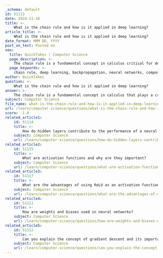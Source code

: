 ```yaml
---
_schema: default
id: 51113
date: 2024-11-26
title: >-
    What is the chain rule and how is it applied in deep learning?
article_title: >-
    What is the chain rule and how is it applied in deep learning?
date_format: MMM DD, YYYY
post_on_text: Posted on
seo:
  title: QuickTakes | Computer Science
  page_description: >-
    The chain rule is a fundamental concept in calculus critical for deep learning as it enables gradient computation in neural networks during backpropagation, allowing efficient learning and model generalization.
  page_keywords: >-
    chain rule, deep learning, backpropagation, neural networks, composite functions, gradient calculation, efficient learning, model generalization
author: QuickTakes
question: >-
    What is the chain rule and how is it applied in deep learning?
answer: >-
    The chain rule is a fundamental concept in calculus that plays a critical role in deep learning, particularly in the training of neural networks through the backpropagation algorithm. It allows for the computation of the derivative of composite functions, which is essential when dealing with the multiple layers of a neural network.\n\nIn the context of deep learning, a neural network can be viewed as a composition of several functions, where each layer transforms the input data through a series of weights and biases. When a data sample passes through these layers, it forms a composite function. The chain rule enables us to compute the derivative of the loss function with respect to each layer's parameters (weights and biases) by breaking down the complex function into simpler parts.\n\nThe application of the chain rule in deep learning can be summarized as follows:\n\n1. **Backpropagation**: The chain rule is the backbone of the backpropagation algorithm, which is used to update the weights of the network. By applying the chain rule iteratively, the algorithm computes the gradient of the loss function with respect to each weight in the network. This is done layer by layer, starting from the output layer and moving backward to the input layer.\n\n2. **Gradient Calculation**: For a given composite function \( h(x) = g(f(x)) \), the chain rule states that the derivative can be computed as:\n   $$\n   \frac{dh}{dx} = \frac{dg}{df} \cdot \frac{df}{dx}\n   $$\n   In the context of neural networks, this means that the gradient of the loss function with respect to the weights can be calculated by multiplying the gradients of the loss with respect to the outputs of each layer and the gradients of the outputs with respect to the inputs of the layers.\n\n3. **Efficient Learning**: The chain rule allows neural networks to learn complex patterns from data efficiently. By computing gradients for each weight, the network can adjust its parameters to minimize the loss function, thereby improving its performance on the given task.\n\n4. **Generalization**: The chain rule can also be generalized to handle functions with multiple inputs and outputs, which is often the case in deep learning models. This flexibility is crucial for training models that can handle various types of data and tasks.\n\nIn summary, the chain rule is essential for the effective training of deep neural networks, enabling them to learn from data by efficiently computing gradients and updating weights through backpropagation.
subject: Computer Science
file_name: what-is-the-chain-rule-and-how-is-it-applied-in-deep-learning.md
url: /learn/computer-science/questions/what-is-the-chain-rule-and-how-is-it-applied-in-deep-learning
score: -1.0
related_article1:
    id: 51114
    title: >-
        How do hidden layers contribute to the performance of a neural network?
    subject: Computer Science
    url: /learn/computer-science/questions/how-do-hidden-layers-contribute-to-the-performance-of-a-neural-network
related_article2:
    id: 51115
    title: >-
        What are activation functions and why are they important?
    subject: Computer Science
    url: /learn/computer-science/questions/what-are-activation-functions-and-why-are-they-important
related_article3:
    id: 51117
    title: >-
        What are the advantages of using ReLU as an activation function?
    subject: Computer Science
    url: /learn/computer-science/questions/what-are-the-advantages-of-using-relu-as-an-activation-function
related_article4:
    id: 51111
    title: >-
        How are weights and biases used in neural networks?
    subject: Computer Science
    url: /learn/computer-science/questions/how-are-weights-and-biases-used-in-neural-networks
related_article5:
    id: 51112
    title: >-
        Can you explain the concept of gradient descent and its importance in training models?
    subject: Computer Science
    url: /learn/computer-science/questions/can-you-explain-the-concept-of-gradient-descent-and-its-importance-in-training-models
---
```


&nbsp;